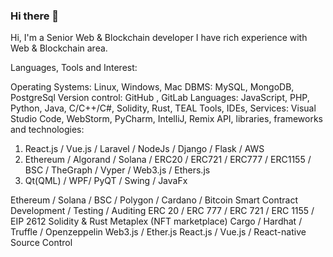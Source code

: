 ### Hi there 👋


Hi, I'm a Senior Web & Blockchain developer
I have rich experience with Web & Blockchain area.


Languages, Tools and Interest:

Operating Systems: Linux, Windows, Mac
DBMS: MySQL, MongoDB, PostgreSql
Version control: GitHub , GitLab
Languages: JavaScript, PHP, Python, Java, C/C++/C#, Solidity, Rust, TEAL
Tools, IDEs, Services: Visual Studio Code, WebStorm, PyCharm, IntelliJ, Remix
API, libraries, frameworks and technologies:
1. React.js / Vue.js / Laravel / NodeJs / Django / Flask / AWS
2. Ethereum / Algorand / Solana / ERC20 / ERC721 / ERC777 / ERC1155 / BSC / TheGraph / Vyper / Web3.js / Ethers.js
3. Qt(QML) / WPF/ PyQT / Swing / JavaFx

Ethereum / Solana / BSC / Polygon / Cardano / Bitcoin
Smart Contract Development / Testing / Auditing
ERC 20 / ERC 777 / ERC 721 / ERC 1155 / EIP 2612
Solidity & Rust
Metaplex (NFT marketplace)
Cargo / Hardhat / Truffle / Openzeppelin
Web3.js / Ether.js
React.js / Vue.js / React-native
Source Control



<!--
**snowmxdev/snowmxdev** is a ✨ _special_ ✨ repository because its `README.md` (this file) appears on your GitHub profile.

Here are some ideas to get you started:

- 🔭 I’m currently working on ...
- 🌱 I’m currently learning ...
- 👯 I’m looking to collaborate on ...
- 🤔 I’m looking for help with ...
- 💬 Ask me about ...
- 📫 How to reach me: ...
- 😄 Pronouns: ...
- ⚡ Fun fact: ...
-->
